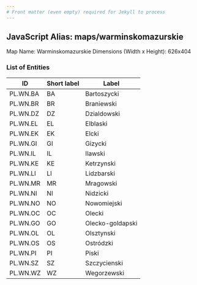 ```yaml
---
# Front matter (even empty) required for Jekyll to process
---
```


## JavaScript Alias: maps/warminskomazurskie

Map Name: Warminskomazurskie
Dimensions (Width x Height): 626x404





### List of Entities

ID | Short label | Label
---|---|---|
PL.WN.BA|BA|Bartoszycki
PL.WN.BR|BR|Braniewski
PL.WN.DZ|DZ|Dzialdowski
PL.WN.EL|EL|Elblaski
PL.WN.EK|EK|Elcki
PL.WN.GI|GI|Gizycki
PL.WN.IL|IL|Ilawski
PL.WN.KE|KE|Ketrzynski
PL.WN.LI|LI|Lidzbarski
PL.WN.MR|MR|Mragowski
PL.WN.NI|NI|Nidzicki
PL.WN.NO|NO|Nowomiejski
PL.WN.OC|OC|Olecki
PL.WN.GO|GO|Olecko-goldapski
PL.WN.OL|OL|Olsztynski
PL.WN.OS|OS|Ostródzki
PL.WN.PI|PI|Piski
PL.WN.SZ|SZ|Szczycienski
PL.WN.WZ|WZ|Wegorzewski

